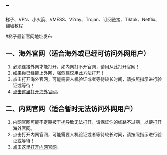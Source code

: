 # -
梯子、VPN、小火箭、VMESS、V2ray、Trojan、订阅链接、Tiktok、Netflix、翻墙教程


#梯子最新官网地址发布

## 一、海外官网（适合海外或已经可访问外网用户）
   1. 必须连接外网才能打开，如内网打不开官网，请用从此打开官网！
   2. 如果你已经能上外网，强烈建议用此方法打开！
   3. 点击打开海外官网，可能需要人机验证或者等待较长时间，请按照指示进行验证或等待！
   4. [点击这里打开海外官网](https://blog.tizihu.net)。
   
   
## 二、内网官网（适合暂时无法访问外网用户）
   1. 内网官网可能不定期被干扰导致无法打开，请保证你的线路不过期，以便打开海外官网。
   2. 点击打开内网官网，可能需要人机验证或者等待较长时间，请按照指示进行验证或等待！
   3. [点击这里打开内网官网](https://blog.tizihu.net)。 
   
   
